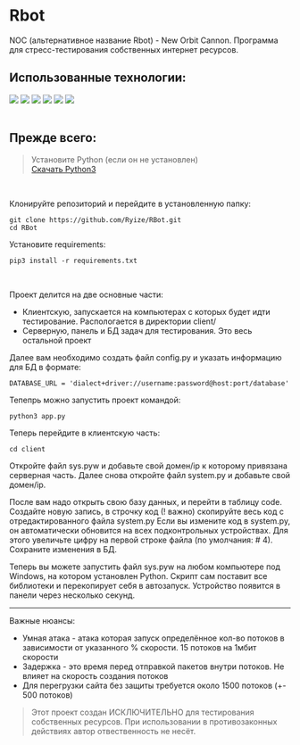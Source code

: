 # Rbot

NOC (альтернативное название Rbot) - New Orbit Cannon. Программа для стресс-тестирования собственных интернет ресурсов.

## Использованные технологии: 


![](https://img.shields.io/badge/Python-3776AB?style=for-the-badge&logo=python&logoColor=white)
![](https://img.shields.io/badge/flask-%23000.svg?style=for-the-badge&logo=flask&logoColor=white)
![](https://img.shields.io/badge/SQLite-07405E?style=for-the-badge&logo=sqlite&logoColor=white)
![](https://img.shields.io/badge/HTML5-E34F26?style=for-the-badge&logo=html5&logoColor=white)
![](https://img.shields.io/badge/Bootstrap-563D7C?style=for-the-badge&logo=bootstrap&logoColor=white)
![](https://img.shields.io/badge/JavaScript-323330?style=for-the-badge&logo=javascript&logoColor=F7DF1E)
<br><br>

## Прежде всего:

> Установите Python (если он не установлен)<br>
> [Скачать Python3](https://www.python.org/downloads/)

<br>

Клонируйте репозиторий и перейдите в установленную папку:
```
git clone https://github.com/Ryize/RBot.git
cd RBot
```

Установите requirements:
```
pip3 install -r requirements.txt
```
<br>

Проект делится на две основные части:
<ul>
<li>Клиентскую, запускается на компьютерах с которых будет идти тестирование. Распологается в директории client/</li>
<li>Серверную, панель и БД задач для тестирования. Это весь остальной проект</li>
</ul>

Далее вам необходимо создать файл config.py и указать информацию для БД в формате:
```
DATABASE_URL = 'dialect+driver://username:password@host:port/database'
```

Тепепрь можно запустить проект командой:
```
python3 app.py
```

Теперь перейдите в клиентскую часть:
```
cd client
```
Откройте файл sys.pyw и добавьте свой домен/ip к которому привязана серверная часть.
Далее снова откройте файл system.py и добавьте свой домен/ip.

После вам надо открыть свою базу данных, и перейти в таблицу code.
Создайте новую запись, в строчку код (! важно) скопируйте весь код с отредактированного файла system.py
Если вы измените код в system.py, он автоматически обновится на всех подконтрольных устройствах. Для этого увеличьте цифру на первой строке файла (по умолчания: # 4).
Сохраните изменения в БД.

Теперь вы можете запустить файл sys.pyw на любом компьютере под Windows, на котором установлен Python. Скрипт сам поставит все библиотеки и перекопирует себя в автозапуск.
Устройство появится в панели через несколько секунд.

<hr>
Важные нюансы:
<ul>
  <li>Умная атака - атака которая запуск определённое кол-во потоков в зависимости от указанного % скорости. 15 потоков на 1мбит скорости</li>
  <li>Задержка - это время перед отправкой пакетов внутри потоков. Не влияет на скорость создания потоков</li>
  <li>Для перегрузки сайта без защиты требуется около 1500 потоков (+- 500 потоков)</li>
</ul>

> Этот проект создан ИСКЛЮЧИТЕЛЬНО для тестирования собственных ресурсов. При использовании в противозаконных действиях автор отвественность не несёт.

